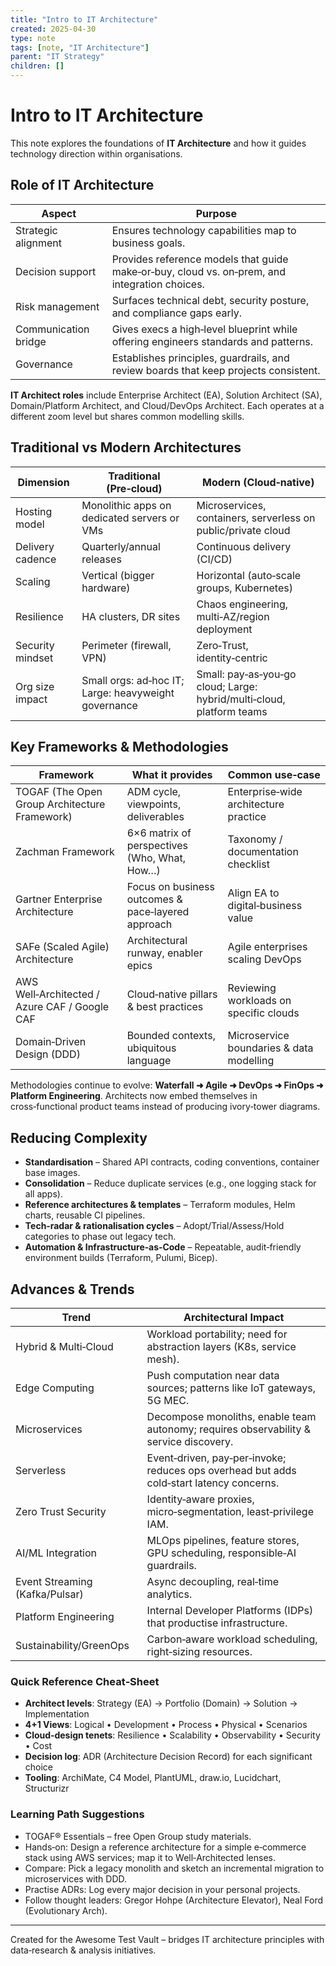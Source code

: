 ```yaml
---
title: "Intro to IT Architecture"
created: 2025-04-30
type: note
tags: [note, "IT Architecture"]
parent: "IT Strategy"
children: []
---
```


# Intro to IT Architecture

This note explores the foundations of **IT Architecture** and how it guides technology direction within organisations.

## Role of IT Architecture

| Aspect | Purpose |
| --- | --- |
| Strategic alignment | Ensures technology capabilities map to business goals. |
| Decision support | Provides reference models that guide make‑or‑buy, cloud vs. on‑prem, and integration choices. |
| Risk management | Surfaces technical debt, security posture, and compliance gaps early. |
| Communication bridge | Gives execs a high‑level blueprint while offering engineers standards and patterns. |
| Governance | Establishes principles, guardrails, and review boards that keep projects consistent. |

**IT Architect roles** include Enterprise Architect (EA), Solution Architect (SA), Domain/Platform Architect, and Cloud/DevOps Architect. Each operates at a different zoom level but shares common modelling skills.

## Traditional vs Modern Architectures

| Dimension | Traditional (Pre‑cloud) | Modern (Cloud‑native) |
| --- | --- | --- |
| Hosting model | Monolithic apps on dedicated servers or VMs | Microservices, containers, serverless on public/private cloud |
| Delivery cadence | Quarterly/annual releases | Continuous delivery (CI/CD) |
| Scaling | Vertical (bigger hardware) | Horizontal (auto‑scale groups, Kubernetes) |
| Resilience | HA clusters, DR sites | Chaos engineering, multi‑AZ/region deployment |
| Security mindset | Perimeter (firewall, VPN) | Zero‑Trust, identity‑centric |
| Org size impact | Small orgs: ad‑hoc IT; Large: heavyweight governance | Small: pay‑as‑you‑go cloud; Large: hybrid/multi‑cloud, platform teams |

## Key Frameworks & Methodologies

| Framework | What it provides | Common use‑case |
| --- | --- | --- |
| TOGAF (The Open Group Architecture Framework) | ADM cycle, viewpoints, deliverables | Enterprise‑wide architecture practice |
| Zachman Framework | 6×6 matrix of perspectives (Who, What, How…) | Taxonomy / documentation checklist |
| Gartner Enterprise Architecture | Focus on business outcomes & pace‑layered approach | Align EA to digital‑business value |
| SAFe (Scaled Agile) Architecture | Architectural runway, enabler epics | Agile enterprises scaling DevOps |
| AWS Well‑Architected / Azure CAF / Google CAF | Cloud‑native pillars & best practices | Reviewing workloads on specific clouds |
| Domain‑Driven Design (DDD) | Bounded contexts, ubiquitous language | Microservice boundaries & data modelling |

Methodologies continue to evolve: **Waterfall ➜ Agile ➜ DevOps ➜ FinOps ➜ Platform Engineering**. Architects now embed themselves in cross‑functional product teams instead of producing ivory‑tower diagrams.

## Reducing Complexity

- **Standardisation** – Shared API contracts, coding conventions, container base images.
- **Consolidation** – Reduce duplicate services (e.g., one logging stack for all apps).
- **Reference architectures & templates** – Terraform modules, Helm charts, reusable CI pipelines.
- **Tech‑radar & rationalisation cycles** – Adopt/Trial/Assess/Hold categories to phase out legacy tech.
- **Automation & Infrastructure‑as‑Code** – Repeatable, audit‑friendly environment builds (Terraform, Pulumi, Bicep).

## Advances & Trends

| Trend | Architectural Impact |
| --- | --- |
| Hybrid & Multi‑Cloud | Workload portability; need for abstraction layers (K8s, service mesh). |
| Edge Computing | Push computation near data sources; patterns like IoT gateways, 5G MEC. |
| Microservices | Decompose monoliths, enable team autonomy; requires observability & service discovery. |
| Serverless | Event‑driven, pay‑per‑invoke; reduces ops overhead but adds cold‑start latency concerns. |
| Zero Trust Security | Identity‑aware proxies, micro‑segmentation, least‑privilege IAM. |
| AI/ML Integration | MLOps pipelines, feature stores, GPU scheduling, responsible‑AI guardrails. |
| Event Streaming (Kafka/Pulsar) | Async decoupling, real‑time analytics. |
| Platform Engineering | Internal Developer Platforms (IDPs) that productise infrastructure. |
| Sustainability/GreenOps | Carbon‑aware workload scheduling, right‑sizing resources. |

### Quick Reference Cheat‑Sheet

- **Architect levels**: Strategy (EA) → Portfolio (Domain) → Solution → Implementation
- **4+1 Views**: Logical • Development • Process • Physical • Scenarios
- **Cloud‑design tenets**: Resilience • Scalability • Observability • Security • Cost
- **Decision log**: ADR (Architecture Decision Record) for each significant choice
- **Tooling**: ArchiMate, C4 Model, PlantUML, draw.io, Lucidchart, Structurizr

### Learning Path Suggestions

- TOGAF® Essentials – free Open Group study materials.
- Hands‑on: Design a reference architecture for a simple e‑commerce stack using AWS services; map it to Well‑Architected lenses.
- Compare: Pick a legacy monolith and sketch an incremental migration to microservices with DDD.
- Practise ADRs: Log every major decision in your personal projects.
- Follow thought leaders: Gregor Hohpe (Architecture Elevator), Neal Ford (Evolutionary Arch).

---

Created for the Awesome Test Vault – bridges IT architecture principles with data‑research & analysis initiatives.
